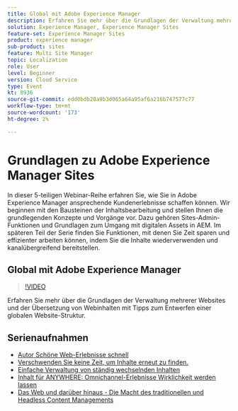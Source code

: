 ```yaml
---
title: Global mit Adobe Experience Manager
description: Erfahren Sie mehr über die Grundlagen der Verwaltung mehrerer Websites und der Übersetzung von Webinhalten mit Tipps zum Entwerfen einer globalen Website-Struktur.
solution: Experience Manager, Experience Manager Sites
feature-set: Experience Manager Sites
product: experience manager
sub-product: sites
feature: Multi Site Manager
topic: Localization
role: User
level: Beginner
version: Cloud Service
type: Event
kt: 8936
source-git-commit: edd0bdb28a9b3d065a64a95af6a216b747577c77
workflow-type: tm+mt
source-wordcount: '173'
ht-degree: 2%

---
```


# Grundlagen zu Adobe Experience Manager Sites

In dieser 5-teiligen Webinar-Reihe erfahren Sie, wie Sie in Adobe Experience Manager ansprechende Kundenerlebnisse schaffen können. Wir beginnen mit den Bausteinen der Inhaltsbearbeitung und stellen Ihnen die grundlegenden Konzepte und Vorgänge vor. Dazu gehören Sites-Admin-Funktionen und Grundlagen zum Umgang mit digitalen Assets in AEM. Im späteren Teil der Serie finden Sie Funktionen, mit denen Sie Zeit sparen und effizienter arbeiten können, indem Sie die Inhalte wiederverwenden und kanalübergreifend bereitstellen.

## Global mit Adobe Experience Manager

>[!VIDEO](https://video.tv.adobe.com/v/336981/?quality=12&learn=on&hidetitle=true)

Erfahren Sie mehr über die Grundlagen der Verwaltung mehrerer Websites und der Übersetzung von Webinhalten mit Tipps zum Entwerfen einer globalen Website-Struktur.

## Serienaufnahmen

* [Autor Schöne Web-Erlebnisse schnell](authoring-fundamentals.md)
* [Verschwenden Sie keine Zeit, um Inhalte erneut zu finden.](media-library-administration.md)
* [Einfache Verwaltung von ständig wechselnden Inhalten](collaboration-tools.md)
* [Inhalt für ANYWHERE: Omnichannel-Erlebnisse Wirklichkeit werden lassen](omnichannel-experiences.md)
* [Das Web und darüber hinaus - Die Macht des traditionellen und Headless Content Managements](traditional-headless-content-management.md)
